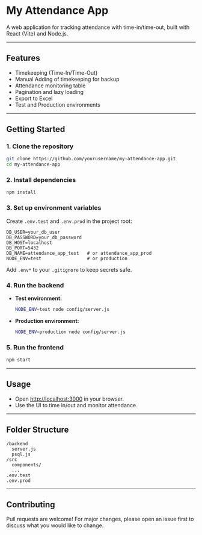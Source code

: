 # My Attendance App

A web application for tracking attendance with time-in/time-out, built with React (Vite) and Node.js.

---

## Features

- Timekeeping (Time-In/Time-Out)
- Manual Adding of timekeeping for backup
- Attendance monitoring table
- Pagination and lazy loading
- Export to Excel
- Test and Production environments

---

## Getting Started

### 1. **Clone the repository**

```sh
git clone https://github.com/yourusername/my-attendance-app.git
cd my-attendance-app
```

### 2. **Install dependencies**

```sh
npm install
```

### 3. **Set up environment variables**

Create `.env.test` and `.env.prod` in the project root:

```
DB_USER=your_db_user
DB_PASSWORD=your_db_password
DB_HOST=localhost
DB_PORT=5432
DB_NAME=attendance_app_test   # or attendance_app_prod
NODE_ENV=test                 # or production
```

Add `.env*` to your `.gitignore` to keep secrets safe.

### 4. **Run the backend**

- **Test environment:**

  ```sh
  NODE_ENV=test node config/server.js
  ```

- **Production environment:**

  ```sh
  NODE_ENV=production node config/server.js
  ```

### 5. **Run the frontend**

```sh
npm start
```

---

## Usage

- Open [http://localhost:3000](http://localhost:3000) in your browser.
- Use the UI to time in/out and monitor attendance.

---

## Folder Structure

```
/backend
  server.js
  psql.js
/src
  components/
  ...
.env.test
.env.prod
```

---

## Contributing

Pull requests are welcome! For major changes, please open an issue first to discuss what you would like to change.
